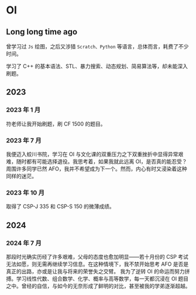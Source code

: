 # OI
## Long long time ago
曾学习过 $\texttt{Js}$ 绘图，之后又涉猎 $\texttt{Scratch、Python}$ 等语言，总体而言，耗费了不少时间。

学习了 C++ 的基本语法、STL、暴力搜索、动态规划、简易算法等，却未能深入刷题。

## 2023
###  2023 年 1 月
符老师让我开始刷题，刷 CF 1500 的题目。
### 2023 年 7 月
我便迈入蛟川书院，学习在 OI 与文化课的双重压力之下双重挫折中显得异常艰难，随时都有可能选择退役。我思考着，如果我就此远离 OI，是否真的能忍受？周围许多同学已然 AFO，我并不希望成为下一个。然而，内心有时又浸染着这种同样的迷茫。
### 2023 年 10 月
取得了 CSP-J 335 和 CSP-S 150 的微薄成绩。
## 2024
### 2024 年 7 月
那段时光确实历经了许多艰难，父母的态度也愈加明显——若十月份的 CSP 考试无法如愿，则无需再继续学习信息。在这种情境下，我不禁开始思考 AFO 是否是真正的出路，亦或是让我与将来的荣誉失之交臂。
我为了逆转 OI 的命运而努力拼搏。学习线性代数、组合数学、化学、概率与高等数学，每一天都沉浸在 OI 题目之中。曾经的自信，与如今的无奈形成了鲜明的对比，甚至被我的学弟逐渐超越。
